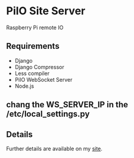 PiIO Site Server
============

Raspberry Pi remote IO

## Requirements
*  Django
*  Django Compressor
*  Less compiler
*  PiIO WebSocket Server
*  Node.js

## chang the WS_SERVER_IP in the /etc/local_settings.py


## Details
Further details are available on my [site](http://blaisejarrett.com/projects/piio/).

